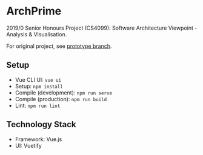 # ArchPrime

2019/0 Senior Honours Project (CS4099): Software Architecture Viewpoint - Analysis & Visualisation.

For original project, see [prototype branch](https://github.com/El15ande/CS4099_ArchPrime/tree/FinalSubmission).

## Setup

* Vue CLI UI: `vue ui`
* Setup: `npm install`
* Compile (development): `npm run serve`
* Compile (production): `npm run build`
* Lint: `npm run lint`

## Technology Stack

* Framework: Vue.js
* UI: Vuetify
